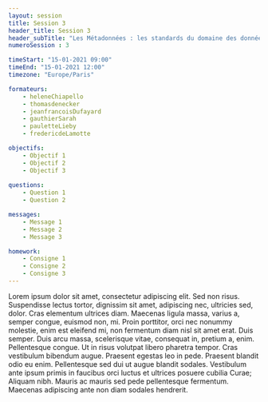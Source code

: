 ```yaml
---
layout: session
title: Session 3
header_title: Session 3
header_subTitle: "Les Métadonnées : les standards du domaine des données omiques en biologie et séances pratiques d’annotations de jeux de données"
numeroSession : 3

timeStart: "15-01-2021 09:00"
timeEnd: "15-01-2021 12:00"
timezone: "Europe/Paris"

formateurs:
    - heleneChiapello
    - thomasdenecker
    - jeanfrancoisDufayard
    - gauthierSarah
    - pauletteLieby
    - fredericdeLamotte

objectifs:
    - Objectif 1
    - Objectif 2
    - Objectif 3
  
questions:
    - Question 1 
    - Question 2

messages:
    - Message 1
    - Message 2
    - Message 3

homework:
    - Consigne 1
    - Consigne 2
    - Consigne 3
---
```


Lorem ipsum dolor sit amet, consectetur adipiscing elit. Sed non risus. Suspendisse lectus tortor, dignissim sit amet, adipiscing nec, ultricies sed, dolor. Cras elementum ultrices diam. Maecenas ligula massa, varius a, semper congue, euismod non, mi. Proin porttitor, orci nec nonummy molestie, enim est eleifend mi, non fermentum diam nisl sit amet erat. Duis semper. Duis arcu massa, scelerisque vitae, consequat in, pretium a, enim. Pellentesque congue. Ut in risus volutpat libero pharetra tempor. Cras vestibulum bibendum augue. Praesent egestas leo in pede. Praesent blandit odio eu enim. Pellentesque sed dui ut augue blandit sodales. Vestibulum ante ipsum primis in faucibus orci luctus et ultrices posuere cubilia Curae; Aliquam nibh. Mauris ac mauris sed pede pellentesque fermentum. Maecenas adipiscing ante non diam sodales hendrerit.
